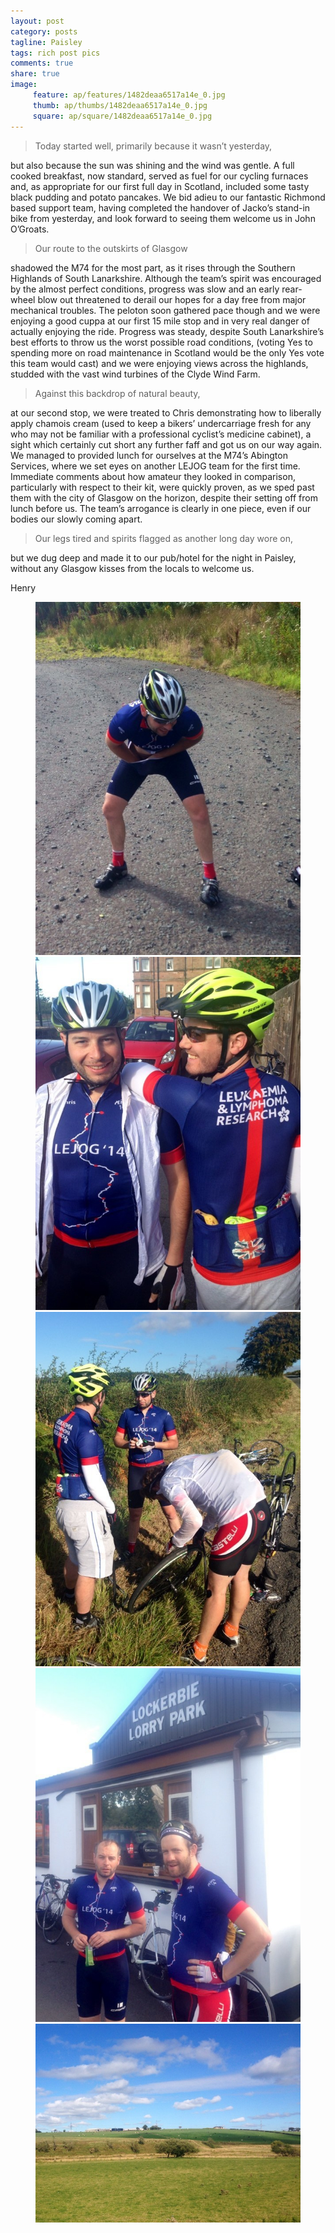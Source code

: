 ```yaml
---
layout: post
category: posts
tagline: Paisley
tags: rich post pics
comments: true
share: true
image: 
     feature: ap/features/1482deaa6517a14e_0.jpg
     thumb: ap/thumbs/1482deaa6517a14e_0.jpg
     square: ap/square/1482deaa6517a14e_0.jpg
---
```

> Today started well, primarily because it wasn’t yesterday,


but also because the sun was shining and the wind was gentle. A full
cooked breakfast, now standard, served as fuel for our cycling
furnaces and, as appropriate for our first full day in Scotland,
included some tasty black pudding and potato pancakes. We bid adieu to
our fantastic Richmond based support team, having completed the
handover of Jacko’s stand-in bike from yesterday, and look forward to
seeing them welcome us in John O’Groats.


> Our route to the outskirts of Glasgow


shadowed the M74 for the most part, as it rises through the Southern
Highlands of South Lanarkshire. Although the team’s spirit was
encouraged by the almost perfect conditions, progress was slow and an
early rear-wheel blow out threatened to derail our hopes for a day
free from major mechanical troubles. The peloton soon gathered pace
though and we were enjoying a good cuppa at our first 15 mile stop and
in very real danger of actually enjoying the ride. Progress was
steady, despite South Lanarkshire’s best efforts to throw us the worst
possible road conditions, (voting Yes to spending more on road
maintenance in Scotland would be the only Yes vote this team would
cast) and we were enjoying views across the highlands, studded with
the vast wind turbines of the Clyde Wind Farm.


> Against this backdrop of natural beauty,


at our second stop, we were treated to Chris demonstrating how to
liberally apply chamois cream (used to keep a bikers’ undercarriage
fresh for any who may not be familiar with a professional cyclist’s
medicine cabinet), a sight which certainly cut short any further faff
and got us on our way again. We managed to provided lunch for
ourselves at the M74’s Abington Services, where we set eyes on another
LEJOG team for the first time. Immediate comments about how amateur
they looked in comparison, particularly with respect to their kit,
were quickly proven, as we sped past them with the city of Glasgow on
the horizon, despite their setting off from lunch before us. The
team’s arrogance is clearly in one piece, even if our bodies our
slowly coming apart.


> Our legs tired and spirits flagged as another long day wore on,


but we dug deep and made it to our pub/hotel for the night in Paisley,
without any Glasgow kisses from the locals to welcome us.


Henry
<figure class="third">
<a href="/images/ap/standard/1482deaa6517a14e_0.jpg">
<img src="/images/ap/standard/1482deaa6517a14e_0.jpg">
</a><a href="/images/ap/standard/1482deaa6517a14e_1.jpg">
<img src="/images/ap/standard/1482deaa6517a14e_1.jpg">
</a><a href="/images/ap/standard/1482deaa6517a14e_2.jpg">
<img src="/images/ap/standard/1482deaa6517a14e_2.jpg">
</a><a href="/images/ap/standard/1482deaa6517a14e_3.jpg">
<img src="/images/ap/standard/1482deaa6517a14e_3.jpg">
</a><a href="/images/ap/standard/1482deaa6517a14e_4.jpg">
<img src="/images/ap/standard/1482deaa6517a14e_4.jpg">
</a></figure>
